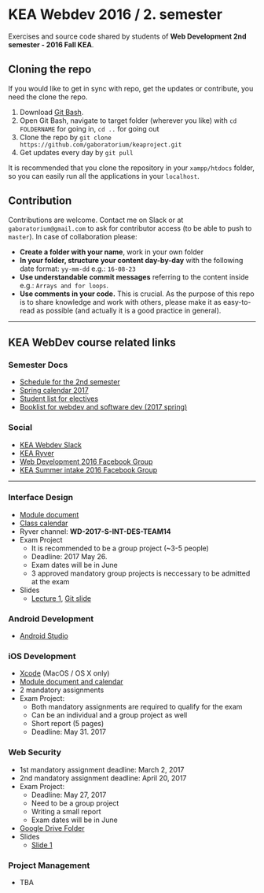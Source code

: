 # KEA Webdev 2016 / 2. semester

Exercises and source code shared by students of **Web Development 2nd semester - 2016 Fall KEA**.

## Cloning the repo

If you would like to get in sync with repo, get the updates or contribute, you need the clone the repo.

 1. Download [Git Bash](https://git-scm.com/downloads).
 2. Open Git Bash, navigate to target folder (wherever you like) with `cd FOLDERNAME` for going in, `cd ..` for going out
 3. Clone the repo by `git clone https://github.com/gaboratorium/keaproject.git`
 4. Get updates every day by `git pull`

  It is recommended that you clone the repository in your `xampp/htdocs` folder, so you can easily run all the applications in your `localhost`.

## Contribution

Contributions are welcome. Contact me on Slack or at `gaboratorium@gmail.com` to ask for contributor access (to be able to push to `master`).
In case of collaboration please:

- **Create a folder with your name**, work in your own folder
- **In your folder, structure your content day-by-day** with the following date format: `yy-mm-dd` e.g.: `16-08-23`
- **Use understandable commit messages** referring to the content inside e.g.: `Arrays and for loops`.
- **Use comments in your code.** This is crucial. As the purpose of this repo is to share knowledge and work with others, please make it as easy-to-read as possible (and actually it is a good practice in general).

----------

## KEA WebDev course related links

### Semester Docs

- [Schedule for the 2nd semester](https://docs.google.com/spreadsheets/d/17gByed864RbsS56MA0GOg_9y12aBSdRzT05_gZBqOGE/edit)
- [Spring calendar 2017](https://docs.google.com/spreadsheets/d/1BoB5vpid5NH-lPKG9DnzYB79-e3OeWWUhzEWhkzvGi0/edit#gid=0)
- [Student list for electives](https://docs.google.com/spreadsheets/d/1i0rEr2GUIH1Cc3FkyjfxpieIhY6S8pt7XQYEhxpUTqA/edit)
- [Booklist for webdev and software dev (2017 spring)](https://docs.google.com/document/d/1X5rBfg9xzvPu7ObpjmcE024oj3ric9v9Qw6Zct0SWjI/edit)

### Social

- [KEA Webdev Slack](https://keawebdev.slack.com/)
- [KEA Ryver](https://kea.ryver.com/)
- [Web Development 2016 Facebook Group](https://www.facebook.com/groups/215100098887982/)
- [KEA Summer intake 2016 Facebook Group](https://www.facebook.com/groups/keasummerintake16/)

----------

### Interface Design

- [Module document](https://docs.google.com/document/d/1seFl2bqnx69ohPNrSRW9kxCbE8zVVh9rqS-H4vG8cGQ)
- [Class calendar](https://docs.google.com/spreadsheets/d/1bMdcFp9vMaWDppFTcwUMLydR8XxNlgp6VEXxhDZtrlM/edit#gid=539010371)
- Ryver channel: **WD-2017-S-INT-DES-TEAM14**
- Exam Project
  - It is recommended to be a group project (~3-5 people)
  - Deadline: 2017 May 26.
  - Exam dates will be in June
  - 3 approved mandatory group projects is neccessary to be admitted at the exam
- Slides
  - [Lecture 1](https://docs.google.com/presentation/d/1EPlNvf2NHPGF76slh8qYh_O2IETWrKk04gstiSSlG-A/edit#slide=id.g20b2d1d24d_0_0), [Git slide](https://docs.google.com/presentation/d/1CsL_EZAFFbtbpLduzucABjkrVKCDHGR3dkZ6GGmsbaU/)

### Android Development

- [Android Studio](https://developer.android.com/studio/index.html?gclid=Cj0KEQiAwrbEBRDqxqzMsrTGmogBEiQAeSE6ZcxdntU1qR9RK41mHB1qwL2Fkab5lFNCyBiULLQJBk0aAiAs8P8HAQ)

### iOS Development

- [Xcode](https://itunes.apple.com/us/app/xcode/id497799835?mt=12) (MacOS / OS X only)
- [Module document and calendar](https://docs.google.com/document/d/1fy-vwJ_mh5pkdbzbZW8zu4cgH5Q6zQR7VbDme64AovQ/edit)
- 2 mandatory assignments
- Exam Project:
  - Both mandatory assignments are required to qualify for the exam
  - Can be an individual and a group project as well
  - Short report (5 pages)
  - Deadline: May 31. 2017

### Web Security

- 1st mandatory assignment deadline: March 2, 2017
- 2nd mandatory assignment deadline: April 20, 2017
- Exam Project:
  - Deadline: May 27, 2017
  - Need to be a group project
  - Writing a small report
  - Exam dates will be in June
- [Google Drive Folder](https://drive.google.com/drive/folders/0ByBJPBcZLg0LeWh6WFJtZ2pWOVE)
- Slides
  - [Slide 1](https://drive.google.com/drive/folders/0ByBJPBcZLg0LeWh6WFJtZ2pWOVE)

### Project Management

- TBA
